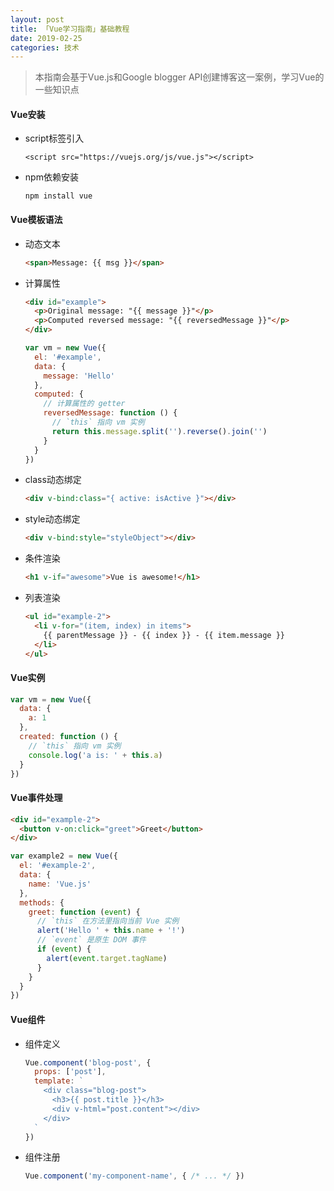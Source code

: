 ```yaml
---
layout: post
title: 「Vue学习指南」基础教程
date: 2019-02-25
categories: 技术
---
```


>本指南会基于Vue.js和Google blogger API创建博客这一案例，学习Vue的一些知识点

#### Vue安装

* script标签引入

  ```
  <script src="https://vuejs.org/js/vue.js"></script>
  ```

* npm依赖安装

  ```
  npm install vue
  ```

#### Vue模板语法

* 动态文本

  ```html
  <span>Message: {{ msg }}</span>
  ```

* 计算属性

  ```html
  <div id="example">
    <p>Original message: "{{ message }}"</p>
    <p>Computed reversed message: "{{ reversedMessage }}"</p>
  </div>
  ```

  ```javascript
  var vm = new Vue({
    el: '#example',
    data: {
      message: 'Hello'
    },
    computed: {
      // 计算属性的 getter
      reversedMessage: function () {
        // `this` 指向 vm 实例
        return this.message.split('').reverse().join('')
      }
    }
  })
  ```

* class动态绑定

  ```html
  <div v-bind:class="{ active: isActive }"></div>
  ```

* style动态绑定

  ```html
  <div v-bind:style="styleObject"></div>
  ```

* 条件渲染

  ```html
  <h1 v-if="awesome">Vue is awesome!</h1>
  ```

* 列表渲染

  ```html
  <ul id="example-2">
    <li v-for="(item, index) in items">
      {{ parentMessage }} - {{ index }} - {{ item.message }}
    </li>
  </ul>
  ```

#### Vue实例

```javascript
var vm = new Vue({
  data: {
    a: 1
  },
  created: function () {
    // `this` 指向 vm 实例
    console.log('a is: ' + this.a)
  }
})
```

#### Vue事件处理

```html
<div id="example-2">
  <button v-on:click="greet">Greet</button>
</div>
```

```javascript
var example2 = new Vue({
  el: '#example-2',
  data: {
    name: 'Vue.js'
  },
  methods: {
    greet: function (event) {
      // `this` 在方法里指向当前 Vue 实例
      alert('Hello ' + this.name + '!')
      // `event` 是原生 DOM 事件
      if (event) {
        alert(event.target.tagName)
      }
    }
  }
})
```

#### Vue组件

* 组件定义

  ```javascript
  Vue.component('blog-post', {
    props: ['post'],
    template: `
      <div class="blog-post">
        <h3>{{ post.title }}</h3>
        <div v-html="post.content"></div>
      </div>
    `
  })
  ```

* 组件注册

  ```javascript
  Vue.component('my-component-name', { /* ... */ })
  ```

  






